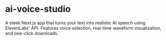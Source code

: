 # ai-voice-studio
A sleek Next.js app that turns your text into realistic AI speech using ElevenLabs’ API. Features voice selection, real-time waveform visualization, and one-click downloads.
